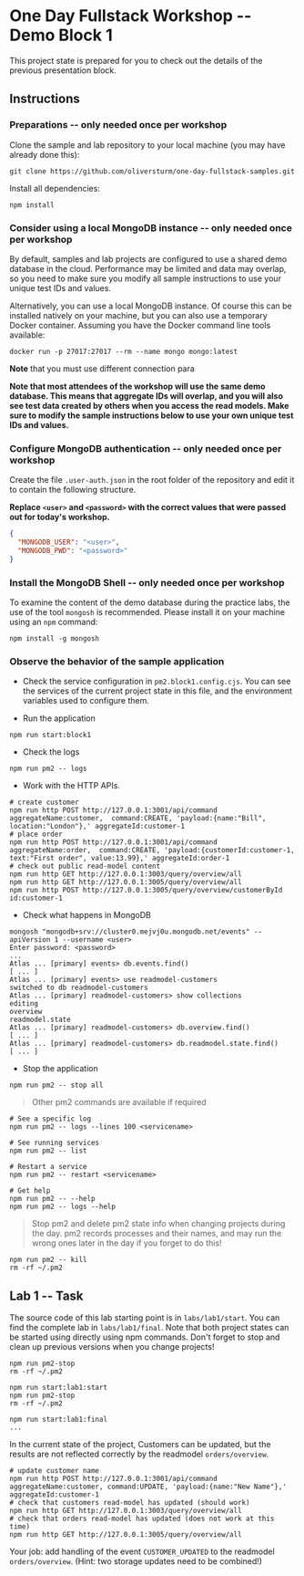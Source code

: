 # One Day Fullstack Workshop -- Demo Block 1

This project state is prepared for you to check out the details of the previous presentation block.

## Instructions

### Preparations -- only needed once per workshop

Clone the sample and lab repository to your local machine (you may have already done this):

```shell
git clone https://github.com/oliversturm/one-day-fullstack-samples.git
```

Install all dependencies:

```shell
npm install
```

### Consider using a local MongoDB instance -- only needed once per workshop

By default, samples and lab projects are configured to use a shared demo database in the cloud. Performance may be limited and data may overlap, so you need to make sure you modify all sample instructions to use your unique test IDs and values.

Alternatively, you can use a local MongoDB instance. Of course this can be installed natively on your machine, but you can also use a temporary Docker container. Assuming you have the Docker command line tools available:

```shell
docker run -p 27017:27017 --rm --name mongo mongo:latest
```

**Note** that you must use different connection para

**Note that most attendees of the workshop will use the same demo database. This means that aggregate IDs will overlap, and you will also see test data created by others when you access the read models. Make sure to modify the sample instructions below to use your own unique test IDs and values.**


### Configure MongoDB authentication -- only needed once per workshop

Create the file `.user-auth.json` in the root folder of the repository and edit it to contain the following structure. 

**Replace `<user>` and `<password>` with the correct values that were passed out for today's workshop.**

```json
{
  "MONGODB_USER": "<user>",
  "MONGODB_PWD": "<password>"
}
```

### Install the MongoDB Shell -- only needed once per workshop

To examine the content of the demo database during the practice labs, the use of the tool `mongosh` is recommended. Please install it on your machine using an `npm` command:

```shell
npm install -g mongosh
```

### Observe the behavior of the sample application

- Check the service configuration in `pm2.block1.config.cjs`. You can see the services of the current project state in this file, and the environment variables used to configure them.

- Run the application

```shell
npm run start:block1
```

- Check the logs

```shell
npm run pm2 -- logs
```

- Work with the HTTP APIs.

```shell
# create customer
npm run http POST http://127.0.0.1:3001/api/command aggregateName:customer,  command:CREATE, 'payload:{name:"Bill", location:"London"},' aggregateId:customer-1
# place order
npm run http POST http://127.0.0.1:3001/api/command aggregateName:order,  command:CREATE, 'payload:{customerId:customer-1, text:"First order", value:13.99},' aggregateId:order-1
# check out public read-model content
npm run http GET http://127.0.0.1:3003/query/overview/all
npm run http GET http://127.0.0.1:3005/query/overview/all
npm run http POST http://127.0.0.1:3005/query/overview/customerById id:customer-1
```

- Check what happens in MongoDB

```shell
mongosh "mongodb+srv://cluster0.mejvj0u.mongodb.net/events" --apiVersion 1 --username <user>
Enter password: <password>
...
Atlas ... [primary] events> db.events.find()
[ ... ]
Atlas ... [primary] events> use readmodel-customers
switched to db readmodel-customers
Atlas ... [primary] readmodel-customers> show collections
editing
overview
readmodel.state
Atlas ... [primary] readmodel-customers> db.overview.find()
[ ... ]
Atlas ... [primary] readmodel-customers> db.readmodel.state.find()
[ ... ]
```

- Stop the application

```shell
npm run pm2 -- stop all
```

> Other pm2 commands are available if required

```shell
# See a specific log
npm run pm2 -- logs --lines 100 <servicename>

# See running services
npm run pm2 -- list

# Restart a service
npm run pm2 -- restart <servicename>

# Get help
npm run pm2 -- --help
npm run pm2 -- logs --help
```

> Stop pm2 and delete pm2 state info when changing projects during the day. pm2 records processes and their names, and may run the wrong ones later in the day if you forget to do this!

```shell
npm run pm2 -- kill
rm -rf ~/.pm2
```

## Lab 1 -- Task

The source code of this lab starting point is in `labs/lab1/start`. You can find the complete lab in `labs/lab1/final`. Note that both project states can be started using directly using npm commands. Don't forget to stop and clean up previous versions when you change projects!

```shell
npm run pm2-stop
rm -rf ~/.pm2

npm run start:lab1:start
npm run pm2-stop
rm -rf ~/.pm2

npm run start:lab1:final
...
```

In the current state of the project, Customers can be updated, but the results are not reflected correctly by the readmodel `orders/overview`.

```shell
# update customer name
npm run http POST http://127.0.0.1:3001/api/command aggregateName:customer, command:UPDATE, 'payload:{name:"New Name"},' aggregateId:customer-1
# check that customers read-model has updated (should work)
npm run http GET http://127.0.0.1:3003/query/overview/all
# check that orders read-model has updated (does not work at this time)
npm run http GET http://127.0.0.1:3005/query/overview/all
```

Your job: add handling of the event `CUSTOMER_UPDATED` to the readmodel `orders/overview`. (Hint: two storage updates need to be combined!)
